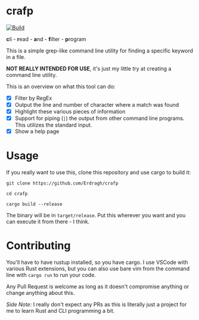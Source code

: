 # crafp

[![Build](https://github.com/Erdragh/clifp/actions/workflows/build.yml/badge.svg?branch=master)](https://github.com/Erdragh/crafp/actions/workflows/build.yml)

**c**li - **r**ead - **a**nd - **f**ilter - **p**rogram

This is a simple grep-like command line utility for finding a specific keyword in a file.

**NOT REALLY INTENDED FOR USE**, it's just my little try at creating a command line utility.

This is an overview on what this tool can do:

- [x] Filter by RegEx
- [x] Output the line and number of character where a match was found
- [x] Highlight these various pieces of information
- [x] Support for piping (`|`) the output from other command line programs. This utilizes the standard input.
- [x] Show a help page

# Usage
If you really want to use this, clone this repository and use cargo to build it:
```
git clone https://github.com/Erdragh/crafp
```
```
cd crafp
```
```
cargo build --release
```
The binary will be in `target/release`. Put this wherever you want and you can execute it from there - I think.

# Contributing
You'll have to have rustup installed, so you have cargo. I use VSCode with various Rust extensions, but you can also use bare vim from the command line with `cargo run` to run your code. 

Any Pull Request is welcome as long as it doesn't compromise anything or change anything about this.

*Side Note:* I really don't expect any PRs as this is literally just a project for me to learn Rust and CLI programming a bit.